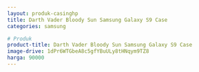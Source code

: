```yaml
---
layout: produk-casinghp
title: Darth Vader Bloody Sun Samsung Galaxy S9 Case
categories: samsung

# Produk
product-title: Darth Vader Bloody Sun Samsung Galaxy S9 Case
image-drive: 1dPr6WTGbeA8c5gfYBuULy8tHNqym9TZ8
harga: 90000
---
```

